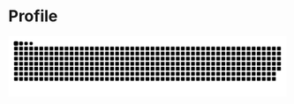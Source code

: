 # Profile

![Snake animation](https://github.com/PeSH-SS/PeSH-SS/blob/output/github-contribution-grid-snake.svg)
